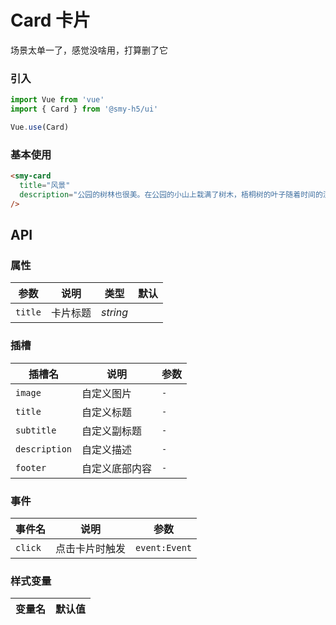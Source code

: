# Card 卡片 <qr-code name="card"/>
场景太单一了，感觉没啥用，打算删了它
### 引入

```js
import Vue from 'vue'
import { Card } from '@smy-h5/ui'

Vue.use(Card)
```

### 基本使用

```html
<smy-card
  title="风景"
  description="公园的树林也很美。在公园的小山上栽满了树木，梧桐树的叶子随着时间的流逝慢慢变黄，纷纷飘落；枫树的叶子却变红了，公园笼罩在片片红云中，也使秋天增添了一分热情。而柏树的叶子仍是那么青翠欲滴，令你陶醉极了。山上有一群孩子在快乐的嬉戏，不时传来阵阵欢笑声，瞧，他们玩得多起劲呀，给树林增添了活力。"
/>
```

## API

### 属性

| 参数    | 说明     | 类型     | 默认 |
| ------- | -------- | -------- | ---- |
| `title` | 卡片标题 | _string_ |      |

### 插槽

| 插槽名        | 说明           | 参数 |
| ------------- | -------------- | ---- |
| `image`       | 自定义图片     | `-`  |
| `title`       | 自定义标题     | `-`  |
| `subtitle`    | 自定义副标题   | `-`  |
| `description` | 自定义描述     | `-`  |
| `footer`      | 自定义底部内容 | `-`  |

### 事件

| 事件名  | 说明           | 参数          |
| ------- | -------------- | ------------- |
| `click` | 点击卡片时触发 | `event:Event` |

### 样式变量

| 变量名 | 默认值 |
| ------ | ------ |
